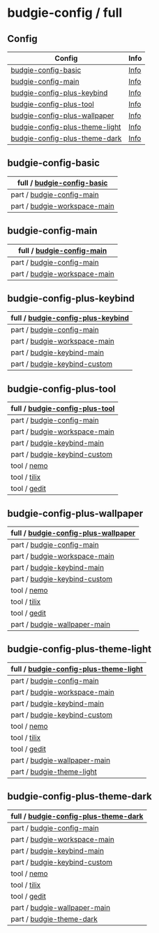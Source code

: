 

# budgie-config / full


## Config

| Config | Info |
| --- | --- |
| [budgie-config-basic](budgie-config-basic) | [Info](#budgie-config-basic) |
| [budgie-config-main](budgie-config-main) | [Info](#budgie-config-main) |
| [budgie-config-plus-keybind](budgie-config-plus-keybind) | [Info](#budgie-config-plus-keybind) |
| [budgie-config-plus-tool](budgie-config-plus-tool) | [Info](#budgie-config-plus-tool) |
| [budgie-config-plus-wallpaper](budgie-config-plus-wallpaper) | [Info](#budgie-config-plus-wallpaper) |
| [budgie-config-plus-theme-light](budgie-config-plus-theme-light) | [Info](#budgie-config-plus-theme-light) |
| [budgie-config-plus-theme-dark](budgie-config-plus-theme-dark) | [Info](#budgie-config-plus-theme-dark) |








## budgie-config-basic

| full / [budgie-config-basic](budgie-config-basic) |
| --- |
| part / [budgie-config-main](../part/budgie-config-main) |
| part / [budgie-workspace-main](../part/budgie-config-main) |




## budgie-config-main

| full / [budgie-config-main](budgie-config-main) |
| --- |
| part / [budgie-config-main](../part/budgie-config-main) |
| part / [budgie-workspace-main](../part/budgie-config-main) |




## budgie-config-plus-keybind

| full / [budgie-config-plus-keybind](budgie-config-plus-keybind) |
| --- |
| part / [budgie-config-main](../part/budgie-config-main) |
| part / [budgie-workspace-main](../part/budgie-config-main) |
| part / [budgie-keybind-main](../part/budgie-keybind-main) |
| part / [budgie-keybind-custom](../part/budgie-keybind-custom) |




## budgie-config-plus-tool

| full / [budgie-config-plus-tool](budgie-config-plus-tool) |
| --- |
| part / [budgie-config-main](../part/budgie-config-main) |
| part / [budgie-workspace-main](../part/budgie-config-main) |
| part / [budgie-keybind-main](../part/budgie-keybind-main) |
| part / [budgie-keybind-custom](../part/budgie-keybind-custom) |
| tool / [nemo](../../tool-config/part/nemo) |
| tool / [tilix](../../tool-config/part/tilix) |
| tool / [gedit](../../tool-config/part/gedit) |




## budgie-config-plus-wallpaper

| full / [budgie-config-plus-wallpaper](budgie-config-plus-wallpaper) |
| --- |
| part / [budgie-config-main](../part/budgie-config-main) |
| part / [budgie-workspace-main](../part/budgie-config-main) |
| part / [budgie-keybind-main](../part/budgie-keybind-main) |
| part / [budgie-keybind-custom](../part/budgie-keybind-custom) |
| tool / [nemo](../../tool-config/part/nemo) |
| tool / [tilix](../../tool-config/part/tilix) |
| tool / [gedit](../../tool-config/part/gedit) |
| part / [budgie-wallpaper-main](../part/budgie-wallpaper-main) |




## budgie-config-plus-theme-light

| full / [budgie-config-plus-theme-light](budgie-config-plus-theme-light) |
| --- |
| part / [budgie-config-main](../part/budgie-config-main) |
| part / [budgie-workspace-main](../part/budgie-config-main) |
| part / [budgie-keybind-main](../part/budgie-keybind-main) |
| part / [budgie-keybind-custom](../part/budgie-keybind-custom) |
| tool / [nemo](../../tool-config/part/nemo) |
| tool / [tilix](../../tool-config/part/tilix) |
| tool / [gedit](../../tool-config/part/gedit) |
| part / [budgie-wallpaper-main](../part/budgie-wallpaper-main) |
| part / [budgie-theme-light](../part/budgie-theme-light) |




## budgie-config-plus-theme-dark

| full / [budgie-config-plus-theme-dark](budgie-config-plus-theme-dark) |
| --- |
| part / [budgie-config-main](../part/budgie-config-main) |
| part / [budgie-workspace-main](../part/budgie-config-main) |
| part / [budgie-keybind-main](../part/budgie-keybind-main) |
| part / [budgie-keybind-custom](../part/budgie-keybind-custom) |
| tool / [nemo](../../tool-config/part/nemo) |
| tool / [tilix](../../tool-config/part/tilix) |
| tool / [gedit](../../tool-config/part/gedit) |
| part / [budgie-wallpaper-main](../part/budgie-wallpaper-main) |
| part / [budgie-theme-dark](../part/budgie-theme-dark) |
